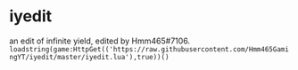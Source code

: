 # iyedit
an edit of infinite yield, edited by Hmm465#7106.
`loadstring(game:HttpGet(('https://raw.githubusercontent.com/Hmm465GamingYT/iyedit/master/iyedit.lua'),true))()`
